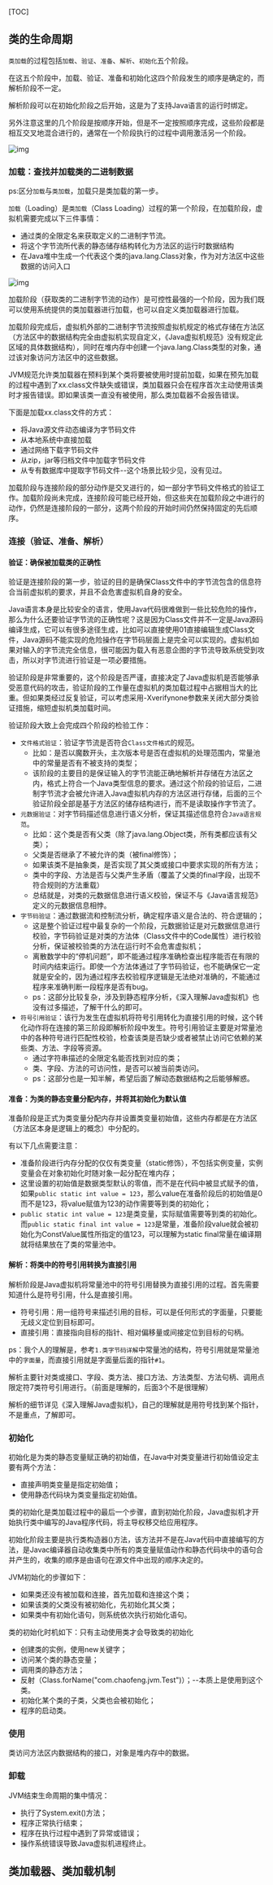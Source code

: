 [TOC]

## 类的生命周期

`类加载`的过程包括`加载`、`验证`、`准备`、`解析`、`初始化`五个阶段。

在这五个阶段中，加载、验证、准备和初始化这四个阶段发生的顺序是确定的，而解析阶段不一定。

解析阶段可以在初始化阶段之后开始，这是为了支持Java语言的运行时绑定。

另外注意这里的几个阶段是按顺序开始，但是不一定按照顺序完成，这些阶段都是相互交叉地混合进行的，通常在一个阶段执行的过程中调用激活另一个阶段。

![img](https://typora-1256823886.cos.ap-nanjing.myqcloud.com/2022/java_jvm_classload_2.png)

### 加载：查找并加载类的二进制数据

ps:区分`加载`与`类加载`，加载只是类加载的第一步。

`加载`（Loading）是`类加载`（Class Loading）过程的第一个阶段，在加载阶段，虚拟机需要完成以下三件事情：

- 通过类的全限定名来获取定义的二进制字节流。
- 将这个字节流所代表的静态储存结构转化为方法区的运行时数据结构
- 在Java堆中生成一个代表这个类的java.lang.Class对象，作为对方法区中这些数据的访问入口

![img](https://typora-1256823886.cos.ap-nanjing.myqcloud.com/2022/java_jvm_classload_1.png)

加载阶段（获取类的二进制字节流的动作）是可控性最强的一个阶段，因为我们既可以使用系统提供的类加载器进行加载，也可以自定义类加载器进行加载。

加载阶段完成后，虚拟机外部的二进制字节流按照虚拟机规定的格式存储在方法区（方法区中的数据结构完全由虚拟机实现自定义，《Java虚拟机规范》没有规定此区域的具体数据结构），同时在堆内存中创建一个java.lang.Class类型的对象，通过该对象访问方法区中的这些数据。

JVM规范允许类加载器在预料到某个类将要被使用时提前加载，如果在预先加载的过程中遇到了xx.class文件缺失或错误，类加载器只会在程序首次主动使用该类时才报告错误。即如果该类一直没有被使用，那么类加载器不会报告错误。

下面是加载xx.class文件的方式：

- 将Java源文件动态编译为字节码文件
- 从本地系统中直接加载
- 通过网络下载字节码文件
- 从zip，jar等归档文件中加载字节码文件
- 从专有数据库中提取字节码文件--这个场景比较少见，没有见过。

加载阶段与连接阶段的部分动作是交叉进行的，如一部分字节码文件格式的验证工作。加载阶段尚未完成，连接阶段可能已经开始，但这些夹在加载阶段之中进行的动作，仍然是连接阶段的一部分，这两个阶段的开始时间仍然保持固定的先后顺序。

### 连接（验证、准备、解析）

#### 验证：确保被加载类的正确性

验证是连接阶段的第一步，验证的目的是确保Class文件中的字节流包含的信息符合当前虚拟机的要求，并且不会危害虚拟机自身的安全。

Java语言本身是比较安全的语言，使用Java代码很难做到一些比较危险的操作，那么为什么还要验证字节流的正确性呢？这是因为Class文件并不一定是Java源码编译生成，它可以有很多途径生成，比如可以直接使用01直接编辑生成Class文件，Java源码不能实现的危险操作在字节码层面上是完全可以实现的。虚拟机如果对输入的字节流完全信息，很可能因为载入有恶意企图的字节流导致系统受到攻击，所以对字节流进行验证是一项必要措施。

验证阶段是非常重要的，这个阶段是否严谨，直接决定了Java虚拟机是否能够承受恶意代码的攻击，验证阶段的工作量在虚拟机的类加载过程中占据相当大的比重。但如果类经过反复验证，可以考虑采用-Xverifynone参数来关闭大部分类验证措施，缩短虚拟机类加载时间。

验证阶段大致上会完成四个阶段的检验工作：

- `文件格式验证`：验证字节流是否符合`Class文件格式`的规范。
  - 比如：是否以魔数开头，主次版本号是否在虚拟机的处理范围内，常量池中的常量是否有不被支持的类型；
  - 该阶段的主要目的是保证输入的字节流能正确地解析并存储在方法区之内，格式上符合一个Java类型信息的要求。通过这个阶段的验证后，二进制字节流才会被允许进入Java虚拟机内存的方法区进行存储，后面的三个验证阶段全部是基于方法区的储存结构进行，而不是读取操作字节流了。
- `元数据验证`：对字节码描述信息进行语义分析，保证其描述信息符合`Java语言规范`。
  - 比如：这个类是否有父类（除了java.lang.Object类，所有类都应该有父类）；
  - 父类是否继承了不被允许的类（被final修饰）；
  - 如果该类不是抽象类，是否实现了其父类或接口中要求实现的所有方法；
  - 类中的字段、方法是否与父类产生矛盾（覆盖了父类的final字段，出现不符合规则的方法重载）
  - 总结就是，对类的元数据信息进行语义校验，保证不与《Java语言规范》定义的元数据信息相悖。
- `字节码验证`：通过数据流和控制流分析，确定程序语义是合法的、符合逻辑的；
  - 这是整个验证过程中最复杂的一个阶段，元数据验证是对元数据信息进行校验，字节码验证是对类的方法体（Class文件中的Code属性）进行校验分析，保证被校验类的方法在运行时不会危害虚拟机；
  - 离散数学中的“停机问题”，即不能通过程序准确检查出程序能否在有限的时间内结束运行。即使一个方法体通过了字节码验证，也不能确保它一定就是安全的，因为通过程序去校验程序逻辑是无法绝对准确的，不能通过程序来准确判断一段程序是否有bug。
  - ps：这部分比较复杂，涉及到静态程序分析，《深入理解Java虚拟机》也没有过多描述，了解干什么的即可。
- `符号引用验证`：该行为发生在虚拟机将符号引用转化为直接引用的时候，这个转化动作将在连接的第三阶段即解析阶段中发生。符号引用验证主要是对常量池中的各种符号进行匹配性校验，检查该类是否缺少或者被禁止访问它依赖的某些类、方法、字段等资源。
  - 通过字符串描述的全限定名能否找到对应的类；
  - 类、字段、方法的可访问性，是否可以被当前类访问。
  - ps：这部分也是一知半解，希望后面了解动态数据结构之后能够解惑。


#### 准备：为类的静态变量分配内存，并将其初始化为默认值

准备阶段是正式为类变量分配内存并设置类变量初始值，这些内存都是在方法区 （方法区本身是逻辑上的概念）中分配的。

有以下几点需要注意：

- 准备阶段进行内存分配的仅仅有类变量（static修饰），不包括实例变量，实例变量会在对象初始化时随对象一起分配在堆内存；
- 这里设置的初始值是数据类型默认的零值，而不是在代码中被显式赋予的值，如果`public static int value = 123`，那么value在准备阶段后的初始值是0而不是123，将value赋值为123的动作需要等到类的初始化；
- `public static int value = 123`是类变量，实际赋值需要等到类的初始化。而`public static final int value = 123`是常量，准备阶段value就会被初始化为ConstValue属性所指定的值123，可以理解为static final常量在编译期就将结果放在了类的常量池中。

#### 解析：将类中的符号引用转换为直接引用

解析阶段是Java虚拟机将常量池中的符号引用替换为直接引用的过程。首先需要知道什么是符号引用，什么是直接引用。

- 符号引用：用一组符号来描述引用的目标，可以是任何形式的字面量，只要能无歧义定位到目标即可。
- 直接引用：直接指向目标的指针、相对偏移量或间接定位到目标的句柄。

ps：我个人的理解是，参考`1.类字节码详解`中常量池的结构，符号引用就是常量池中的`字面量`，而直接引用就是字面量后面的指针`#1`。

解析主要针对类或接口、字段、类方法、接口方法、方法类型、方法句柄、调用点限定符7类符号引用进行。（前面是理解的，后面3个不是很理解）

解析的细节详见《深入理解Java虚拟机》，自己的理解就是用符号找到某个指针，不是重点，了解即可。

### 初始化

初始化是为类的静态变量赋正确的初始值，在Java中对类变量进行初始值设定主要有两个方法：

- 直接声明类变量是指定初始值；
- 使用静态代码块为类变量指定初始值。

类的初始化是类加载过程中的最后一个步骤，直到初始化阶段，Java虚拟机才开始执行类中编写的Java程序代码，将主导权移交给应用程序。

初始化阶段主要是执行类构造器<clinit>()方法，该方法并不是在Java代码中直接编写的方法，是Javac编译器自动收集类中所有的类变量赋值动作和静态代码块中的语句合并产生的，收集的顺序是由语句在源文件中出现的顺序决定的。

JVM初始化的步骤如下：

- 如果类还没有被加载和连接，首先加载和连接这个类；
- 如果该类的父类没有被初始化，先初始化其父类；
- 如果类中有初始化语句，则系统依次执行初始化语句。

类的初始化时机如下：只有主动使用类才会导致类的初始化

- 创建类的实例，使用new关键字；
- 访问某个类的静态变量；
- 调用类的静态方法；
- 反射（Class.forName("com.chaofeng.jvm.Test")）；--本质上是使用到这个类。
- 初始化某个类的子类，父类也会被初始化；
- 程序的启动类。

### 使用

类访问方法区内数据结构的接口，对象是堆内存中的数据。

### 卸载

JVM结束生命周期的集中情况：

- 执行了System.exit()方法；
- 程序正常执行结束；
- 程序在执行过程中遇到了异常或错误；
- 操作系统错误导致Java虚拟机进程终止。



## 类加载器、类加载机制



